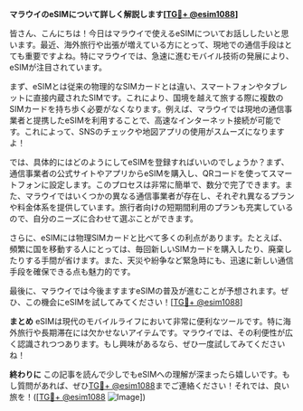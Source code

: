 **マラウイのeSIMについて詳しく解説します[[TG💪+ @esim1088](https://t.me/s/esim1088)]**

皆さん、こんにちは！今日はマラウイで使えるeSIMについてお話ししたいと思います。最近、海外旅行や出張が増えている方にとって、現地での通信手段はとても重要ですよね。特にマラウイでは、急速に進むモバイル技術の発展により、eSIMが注目されています。

まず、eSIMとは従来の物理的なSIMカードとは違い、スマートフォンやタブレットに直接内蔵されたSIMです。これにより、国境を越えて旅する際に複数のSIMカードを持ち歩く必要がなくなります。例えば、マラウイでは現地の通信事業者と提携したeSIMを利用することで、高速なインターネット接続が可能です。これによって、SNSのチェックや地図アプリの使用がスムーズになりますよ！

では、具体的にはどのようにしてeSIMを登録すればいいのでしょうか？まず、通信事業者の公式サイトやアプリからeSIMを購入し、QRコードを使ってスマートフォンに設定します。このプロセスは非常に簡単で、数分で完了できます。また、マラウイではいくつかの異なる通信事業者が存在し、それぞれ異なるプランや料金体系を提供しています。旅行者向けの短期間利用のプランも充実しているので、自分のニーズに合わせて選ぶことができます。

さらに、eSIMには物理SIMカードと比べて多くの利点があります。たとえば、頻繁に国を移動する人にとっては、毎回新しいSIMカードを購入したり、廃棄したりする手間が省けます。また、天災や紛争など緊急時にも、迅速に新しい通信手段を確保できる点も魅力的です。

最後に、マラウイでは今後ますますeSIMの普及が進むことが予想されます。ぜひ、この機会にeSIMを試してみてください！[[TG💪+ @esim1088](https://t.me/s/esim1088)]

**まとめ**
eSIMは現代のモバイルライフにおいて非常に便利なツールです。特に海外旅行や長期滞在には欠かせないアイテムです。マラウイでは、その利便性が広く認識されつつあります。もし興味があるなら、ぜひ一度試してみてくださいね！

**終わりに**
この記事を読んで少しでもeSIMへの理解が深まったら嬉しいです。もし質問があれば、ぜひ[TG💪+ @esim1088](https://t.me/s/esim1088)までご連絡ください！それでは、良い旅を！([[TG💪+ @esim1088](https://t.me/s/esim1088) ![Image](https://i.postimg.cc/Y0z9fWf4/image.png)])